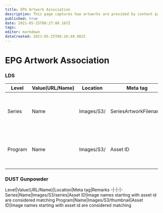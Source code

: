 ```yaml
---
title: EPG Artwork Association
description: This page captures how artworks are provided by content partners and how those associated to the respective assets.
published: true
date: 2021-05-25T06:27:08.167Z
tags: 
editor: markdown
dateCreated: 2021-05-25T06:26:49.983Z
---
```


# EPG Artwork Association

### LDS

Level|Value(URL/Name)|Location|Meta tag|Remarks
-|-|-|-|-
Series|Name|Images/S3/|SeriesArtworkFilename|Series images are appended with `_series` for LDS' convenience
Program|Name|Images/S3/|Asset ID|Image names starting with asset id are considered matching

### DUST Gunpowder 

Level|Value(URL/Name)|Location|Meta tag|Remarks
-|-|-|-
Series|Name|Images/S3/series|Asset ID|Image names starting with asset id are considered matching
Program|Name|Images/S3/thumbnail|Asset ID|Image names starting with asset id are considered matching
